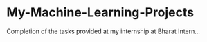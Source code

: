 # My-Machine-Learning-Projects
Completion of the tasks provided at my internship at Bharat Intern...
